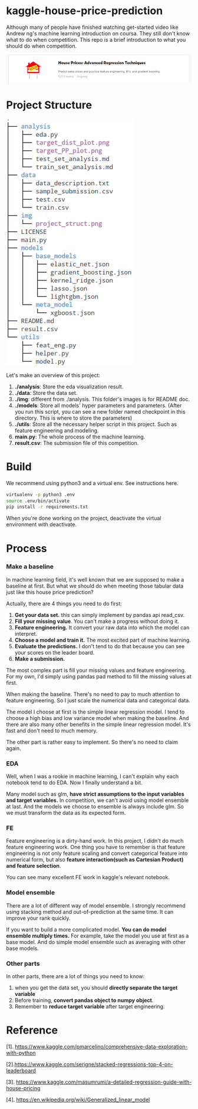 # kaggle-house-price-prediction
Although many of people have finished watching get-started video like Andrew ng's machine learning introduction on coursa. They still don't know what to do when competition. This repo is a brief introduction to what you should do when competition.

![title](./assets/title.png)

# Project Structure

![project_struct](./assets/project_struct.png)

Let's make an overview of this project:

1. **./analysis**: Store the eda visualization result.
2. **./data**: Store the data set.
3. **./img**: different from ./analysis. This folder's images is for README doc.
4. **./models**: Store all models' hyper parameters and parameters. (After you run this script, you can see a new folder named checkpoint in this directory.  This is where to store the parameters)
5. **./utils**: Store all the necessary helper script in this project. Such as feature engineering and modeling.
6. **main.py**: The whole process of the machine learning.
7. **result.csv**: The submission file of this competition.

# Build
We recommend using python3 and a virtual env. See instructions here.

```bash
virtualenv -p python3 .env
source .env/bin/activate
pip install -r requirements.txt
```

When you're done working on the project, deactivate the virtual environment with deactivate.

# Process

### Make a baseline

In machine learning field, it's well known that we are supposed to make a baseline at first. But what we should do when meeting those tabular data just like this house price prediction?

Actually, there are 4 things you need to do first:

1. **Get your data set.** this can simply implement by pandas api read_csv.
2. **Fill your missing value**. You can't make a progress without doing it.
3. **Feature engineering.** It convert your raw data into which the model can interpret.
4. **Choose a model and train it.** The most excited part of machine learning.
5. **Evaluate the predictions.** I don't tend to do that because you can see your scores on the leader board.
6. **Make a submission.** 

The most complex part is fill your missing values and feature engineering. For my own, I'd simply using pandas pad method to fill the missing values at first.

When making the baseline. There's no need to pay to much attention to feature engineering. So I just scale the numerical data and categorical data.

The model I choose at first is the simple linear regression model. I tend to choose a high bias and low variance model when making the baseline. And there are also many other benefits in the simple linear regression model. It's fast and don't need to much memory.

The other part is rather easy to implement. So there's no need to claim again.



### EDA

Well, when I was a rookie in machine learning, I can't explain why each notebook tend to do EDA. Now  I finally understand a bit. 

Many model such as glm, **have strict assumptions to the input variables and target variables.** In competition, we can't avoid using model ensemble at last. And the models we choose to ensemble is always include glm. So we must transform the data as its expected form.



### FE

Feature engineering is a dirty-hand work. In this project, I didn't do much feature engineering work. One thing you have to remember is that feature engineering is not only feature scaling and convert categorical feature into numerical form, but also **feature interaction(such as Cartesian Product) and feature selection**.

You can see many excellent FE work in kaggle's relevant notebook.



### Model ensemble

There are a lot of different way of model ensemble. I strongly recommend using stacking method and out-of-prediction at the same time.  It can improve your rank quickly.

If you want to build a more complicated model. **You can do model ensemble multiply times.** For example, take the model you use at first as a base model. And do simple model ensemble such as averaging with other base models.



### Other parts

In other parts, there are a lot of things you need to know:

1. when you get the data set, you should **directly separate the target variable**
2. Before training, **convert pandas object to numpy object**.
3. Remember to **reduce target variable** after target engineering.



# Reference

[1]. https://www.kaggle.com/pmarcelino/comprehensive-data-exploration-with-python

[2].https://www.kaggle.com/serigne/stacked-regressions-top-4-on-leaderboard

[3]. https://www.kaggle.com/masumrumi/a-detailed-regression-guide-with-house-pricing

[4]. https://en.wikipedia.org/wiki/Generalized_linear_model
